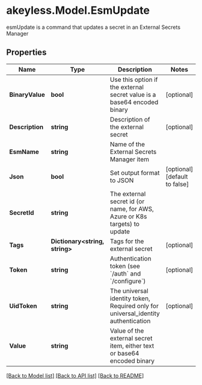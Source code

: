 # akeyless.Model.EsmUpdate
esmUpdate is a command that updates a secret in an External Secrets Manager

## Properties

Name | Type | Description | Notes
------------ | ------------- | ------------- | -------------
**BinaryValue** | **bool** | Use this option if the external secret value is a base64 encoded binary | [optional] 
**Description** | **string** | Description of the external secret | [optional] 
**EsmName** | **string** | Name of the External Secrets Manager item | 
**Json** | **bool** | Set output format to JSON | [optional] [default to false]
**SecretId** | **string** | The external secret id (or name, for AWS, Azure or K8s targets) to update | 
**Tags** | **Dictionary&lt;string, string&gt;** | Tags for the external secret | [optional] 
**Token** | **string** | Authentication token (see &#x60;/auth&#x60; and &#x60;/configure&#x60;) | [optional] 
**UidToken** | **string** | The universal identity token, Required only for universal_identity authentication | [optional] 
**Value** | **string** | Value of the external secret item, either text or base64 encoded binary | 

[[Back to Model list]](../README.md#documentation-for-models) [[Back to API list]](../README.md#documentation-for-api-endpoints) [[Back to README]](../README.md)

